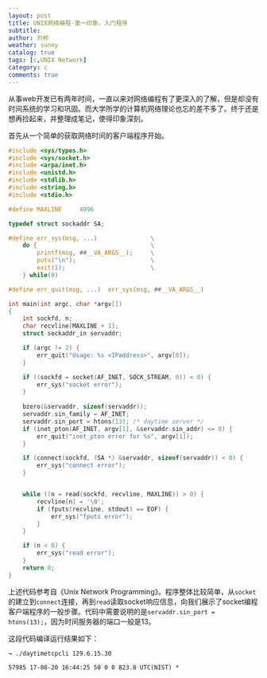 ```yaml
---
layout: post
title: UNIX网络编程-第一印象，入门程序
subtitle: 
author: 刘邦
weather: sunny
catalog: true
tags: [c,UNIX Network]
category: c
comments: true
---
```


从事web开发已有两年时间，一直以来对网络编程有了更深入的了解，但是却没有时间系统的学习和巩固。而大学所学的计算机网络理论也忘的差不多了。终于还是想再捡起来，并整理成笔记，使得印象深刻。

首先从一个简单的获取网络时间的客户端程序开始。

```c
#include <sys/types.h>
#include <sys/socket.h>
#include <arpa/inet.h>
#include <unistd.h>
#include <stdlib.h>
#include <string.h>
#include <stdio.h>

#define MAXLINE     4096

typedef struct sockaddr SA;

#define err_sys(msg, ...)               \
    do {                                \
        printf(msg, ##__VA_ARGS__);     \
        puts("\n");                     \
        exit(1);                        \
    } while(0)

#define err_quit(msg, ...)  err_sys(msg, ##__VA_ARGS__)

int main(int argc, char *argv[])
{
    int sockfd, n;
    char recvline[MAXLINE + 1];
    struct sockaddr_in servaddr;

    if (argc != 2) {
        err_quit("Usage: %s <IPaddress>", argv[0]);
    }

    if ((sockfd = socket(AF_INET, SOCK_STREAM, 0)) < 0) {
        err_sys("socket error");
    }
    
    bzero(&servaddr, sizeof(servaddr));
    servaddr.sin_family = AF_INET;
    servaddr.sin_port = htons(13); /* daytime server */
    if (inet_pton(AF_INET, argv[1], &servaddr.sin_addr) <= 0) {
        err_quit("inet_pton error for %s", argv[1]);
    }

    if (connect(sockfd, (SA *) &servaddr, sizeof(servaddr)) < 0) {
        err_sys("connect error");
    }


    while ((n = read(sockfd, recvline, MAXLINE)) > 0) {
        recvline[n] = '\0';
        if (fputs(recvline, stdout) == EOF) {
            err_sys("fputs error");
        }
    }

    if (n < 0) {
        err_sys("read error");
    }
    return 0;
}
```

上述代码参考自《Unix Network Programming》。程序整体比较简单，从`socket`的建立到`connect`连接，再到`read`读取socket响应信息，向我们展示了socket编程客户端程序的一般步骤。代码中需要说明的是`servaddr.sin_port = htons(13);`，因为时间服务器的端口一般是13。

这段代码编译运行结果如下：

```shell
→ ./daytimetcpcli 129.6.15.30

57985 17-08-20 16:44:25 50 0 0 823.8 UTC(NIST) * 
```
